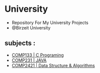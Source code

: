 # University
  - Repository For My University Projects
  - @Birzeit University 
## subjects :
  * [COMP133 | C Programing](#COMP133)
  * [COMP231 | JAVA](#COMP231) 
  * [COMP2421 | Data Structure & Algorithms](#COMP2421) 
